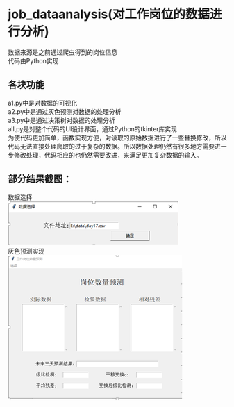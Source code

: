# job_dataanalysis(对工作岗位的数据进行分析)<br>
数据来源是之前通过爬虫得到的岗位信息<br>
代码由Python实现<br>
## 各块功能
a1.py中是对数据的可视化<br>
a2.py中是通过灰色预测对数据的处理分析<br>
a3.py中是通过决策树对数据的处理分析<br>
all,py是对整个代码的UI设计界面，通过Python的tkinter库实现<br>
为使代码更加简单，函数实现方便，对读取的原始数据进行了一些替换修改，所以代码无法直接处理爬取的过于复杂的数据。所以数据处理仍然有很多地方需要进一步修改处理，代码相应的也仍然需要改进，来满足更加复杂数据的输入。<br>
## 部分结果截图：<br>
数据选择<br>
 ![Image text](https://github.com/latemaple/job_dataanalysis/blob/master/select.png)<br>
 灰色预测实现<br>
 ![Image text](https://github.com/latemaple/job_dataanalysis/blob/master/prediction.png)
